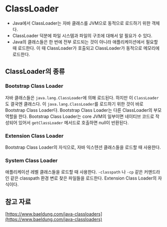 # ClassLoader

- Java에서 ClassLoader는 자바 클래스를 JVM으로 동적으로 로드하기 위한 객체다.
- ClassLoader 덕분에 파일 시스템과 파일의 구조에 대해서 알 필요가 수 있다.
- Java의 클래스들은 한 번에 전부 로드되는 것이 아니라 애플리케이션에서 필요할 때 로드한다. 이 때 ClassLoader가 호출되고 ClassLoader가 동적으로 메모리에 로드한다.

## ClassLoader의 종류

### Bootstrap Class Loader

자바 클래스들은 `java.lang.ClassLoader`에 의해 로드된다. 하지만 이 `ClassLoader`도 결국엔 클래스다. 이 `java.lang.ClassLoader`를 로드하기 위한 것이 바로 Bootstrap Class Loader다. Bootstrap Class Loader는 다른 ClassLoader의 부모 역할을 한다. Bootstrap Class Loader는 core JVM의 일부이면 네이티브 코드로 작성되어 있어서 `getClassLoader` 메서드로 호출하면 null이 반환된다.

### Extension Class Loader

Bootstrap Class Loader의 자식으로, 자바 익스텐션 클래스들을 로드할 때 사용한다. 

### System Class Loader

애플리케이션 레벨 클래스들을 로드할 때 사용한다. `-classpath` 나 `-cp` 같은 커맨드라인 같은 classpath 환경 변로 찾은 파일들을 로드한다. Extension Class Loader의 자식이다.

## 참고 자료

[https://www.baeldung.com/java-classloaders](https://www.baeldung.com/java-classloaders)